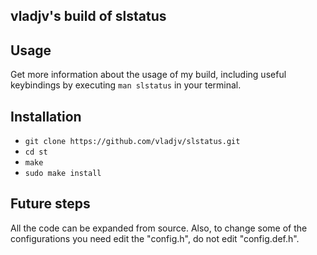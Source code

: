 ## vladjv's build of slstatus

## Usage
Get more information about the usage of my build, including useful keybindings
by executing `man slstatus` in your terminal.

## Installation 
- `git clone https://github.com/vladjv/slstatus.git`
- `cd st`
- `make`
- `sudo make install`

## Future steps
All the code can be expanded from source. Also, to change some of the configurations
you need edit the "config.h", do not edit "config.def.h".

